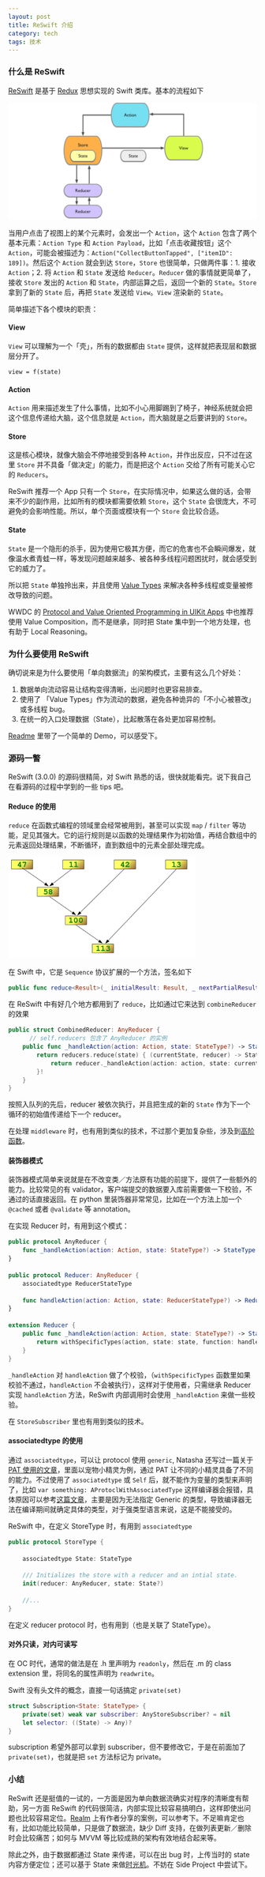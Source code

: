 ```yaml
---
layout: post
title: ReSwift 介绍
category: tech
tags: 技术
---
```


### 什么是 ReSwift

[ReSwift](https://github.com/ReSwift/ReSwift) 是基于 [Redux](http://redux.js.org/) 思想实现的 Swift 类库。基本的流程如下

![](/image/14808452245719.jpg)

当用户点击了视图上的某个元素时，会发出一个 `Action`，这个 `Action` 包含了两个基本元素：`Action Type` 和 `Action Payload`，比如「点击收藏按钮」这个 `Action`，可能会被描述为：`Action("CollectButtonTapped", ["itemID": 189])`。然后这个 `Action` 就会到达 `Store`，`Store` 也很简单，只做两件事：1. 接收 `Action`；2. 将 `Action` 和 `State` 发送给 `Reducer`。`Reducer` 做的事情就更简单了，接收 `Store` 发出的 `Action` 和 `State`，内部运算之后，返回一个新的 `State`。`Store` 拿到了新的  `State` 后，再把 `State` 发送给 `View`。`View` 渲染新的 `State`。

简单描述下各个模块的职责：

#### View
`View` 可以理解为一个「壳」，所有的数据都由 `State` 提供，这样就把表现层和数据层分开了。

```
view = f(state)
```

#### Action
`Action` 用来描述发生了什么事情，比如不小心用脚踢到了椅子，神经系统就会把这个信息传递给大脑，这个信息就是 `Action`，而大脑就是之后要讲到的 `Store`。

#### Store
这是核心模块，就像大脑会不停地接受到各种 `Action`，并作出反应，只不过在这里 `Store` 并不具备「做决定」的能力，而是把这个 `Action` 交给了所有可能关心它的 `Reducers`。

ReSwift 推荐一个 App 只有一个 `Store`，在实际情况中，如果这么做的话，会带来不少的副作用，比如所有的模块都需要依赖 `Store`，这个 `State` 会很庞大，不可避免的会影响性能。所以，单个页面或模块有一个 `Store` 会比较合适。

#### State
`State` 是一个隐形的杀手，因为使用它极其方便，而它的危害也不会瞬间爆发，就像温水煮青蛙一样，等发现问题越来越多、被各种多线程问题困扰时，就会感受到它的威力了。

所以把 `State` 单独拎出来，并且使用 [Value Types](https://developer.apple.com/videos/play/wwdc2015/414/) 来解决各种多线程或变量被修改导致的问题。

WWDC 的 [Protocol and Value Oriented Programming in UIKit Apps](https://developer.apple.com/videos/play/wwdc2016/419/) 中也推荐使用 Value Composition，而不是继承，同时把 State 集中到一个地方处理，也有助于 Local Reasoning。

### 为什么要使用 ReSwift
确切说来是为什么要使用「单向数据流」的架构模式，主要有这么几个好处：

1. 数据单向流动容易让结构变得清晰，出问题时也更容易排查。
2. 使用了 「Value Types」作为流动的数据，避免各种诡异的「不小心被篡改」或多线程 bug。
3. 在统一的入口处理数据（State），比起散落在各处更加容易控制。

[Readme](https://github.com/ReSwift/ReSwift) 里带了一个简单的 Demo，可以感受下。

### 源码一瞥
ReSwift (3.0.0) 的源码很精简，对 Swift 熟悉的话，很快就能看完。说下我自己在看源码的过程中学到的一些 tips 吧。

#### Reduce 的使用
`reduce` 在函数式编程的领域里会经常被用到，甚至可以实现 `map` / `filter` 等功能，足见其强大。它的运行规则是以函数的处理结果作为初始值，再结合数组中的元素返回处理结果，不断循环，直到数组中的元素全部处理完成。

![](/image/14808586998591.png)

在 Swift 中，它是 `Sequence` 协议扩展的一个方法，签名如下

```swift
public func reduce<Result>(_ initialResult: Result, _ nextPartialResult: (Result, Self.Iterator.Element) throws -> Result) rethrows -> Result
```

在 ReSwift 中有好几个地方都用到了 `reduce`，比如通过它来达到 `combineReducer` 的效果

```swift
public struct CombinedReducer: AnyReducer {
	  // self.reducers 包含了 AnyReducer 的实例
    public func _handleAction(action: Action, state: StateType?) -> StateType {
        return reducers.reduce(state) { (currentState, reducer) -> StateType in
            return reducer._handleAction(action: action, state: currentState)
        }!
    }
}
```

按照入队列的先后，reducer 被依次执行，并且把生成的新的 `State` 作为下一个循环的初始值传递给下一个 reducer。

在处理 `middleware` 时，也有用到类似的技术，不过那个更加复杂些，涉及到[高阶函数](https://zh.wikipedia.org/zh-hans/%E9%AB%98%E9%98%B6%E5%87%BD%E6%95%B0)。

#### 装饰器模式
装饰器模式简单来说就是在不改变类／方法原有功能的前提下，提供了一些额外的能力。比较常见的有 validator，客户端提交的数据要入库前需要做一下校验，不通过的话直接返回。在 python 里装饰器非常常见，比如在一个方法上加一个 `@cached` 或者 `@validate` 等 annotation。

在实现 Reducer 时，有用到这个模式：

```swift
public protocol AnyReducer {
    func _handleAction(action: Action, state: StateType?) -> StateType
}

public protocol Reducer: AnyReducer {
    associatedtype ReducerStateType

    func handleAction(action: Action, state: ReducerStateType?) -> ReducerStateType
}

extension Reducer {
    public func _handleAction(action: Action, state: StateType?) -> StateType {
        return withSpecificTypes(action, state: state, function: handleAction)
    }
}
```

`_handleAction` 对 `handleAction` 做了个校验，（`withSpecificTypes` 函数里如果校验不通过，`handleAction` 不会被执行），这样对于使用者，只需继承 Reducer 实现 `handleAction` 方法，ReSwift 内部调用时会使用 `_handleAction` 来做一些校验。

在 `StoreSubscriber` 里也有用到类似的技术。

#### associatedtype 的使用
通过 `associatedtype`，可以让 protocol 使用 `generic`, Natasha 还写过一篇关于 [PAT 使用的文章](https://www.natashatherobot.com/swift-what-are-protocols-with-associated-types/)，里面以宠物小精灵为例，通过 PAT 让不同的小精灵具备了不同的能力。不过使用了 `associatedtype` 或 `Self` 后，就不能作为变量的类型来声明了，比如 `var something: AProtoclWithAssociatedType` 这样编译器会报错，具体原因可以参考[这篇文章](http://krakendev.io/blog/generic-protocols-and-their-shortcomings)，主要是因为无法指定 Generic 的类型，导致编译器无法在编译期间就确定具体的类型，对于强类型语言来说，这是不能接受的。

ReSwift 中，在定义 StoreType 时，有用到 `associatedtype`

```swift
public protocol StoreType {

    associatedtype State: StateType

    /// Initializes the store with a reducer and an intial state.
    init(reducer: AnyReducer, state: State?)
    
    //...
}
```

在定义 reducer protocol 时，也有用到（也是关联了 StateType）。

#### 对外只读，对内可读写
在 OC 时代，通常的做法是在 .h 里声明为 `readonly`，然后在 .m 的 class extension 里，将同名的属性声明为 `readwrite`。

Swift 没有头文件的概念，直接一句话搞定 `private(set)`

```swift
struct Subscription<State: StateType> {
    private(set) weak var subscriber: AnyStoreSubscriber? = nil
    let selector: ((State) -> Any)?
}
```

subscription 希望外部可以拿到 subscriber，但不要修改它，于是在前面加了 `private(set)`，也就是把 `set` 方法标记为 private。

### 小结
ReSwift 还是挺值的一试的，一方面是因为单向数据流确实对程序的清晰度有帮助，另一方面 ReSwift 的代码很简洁，内部实现比较容易搞明白，这样即使出问题也比较容易定位。[Realm](https://realm.io/news/benji-encz-unidirectional-data-flow-swift/) 上有作者分享的案例，可以参考下。不足嘛肯定也有，比如功能比较简单，只是做了数据流，缺少 Diff 支持，在做列表更新／删除时会比较痛苦；如何与 MVVM 等比较成熟的架构有效地结合起来等。

除此之外，由于数据都通过 State 来传递，可以在出 bug 时，上传当时的 state 内容方便定位；还可以基于 State 来做[时光机](https://github.com/ReSwift/ReSwift#demo)。不妨在 Side Project 中尝试下。

